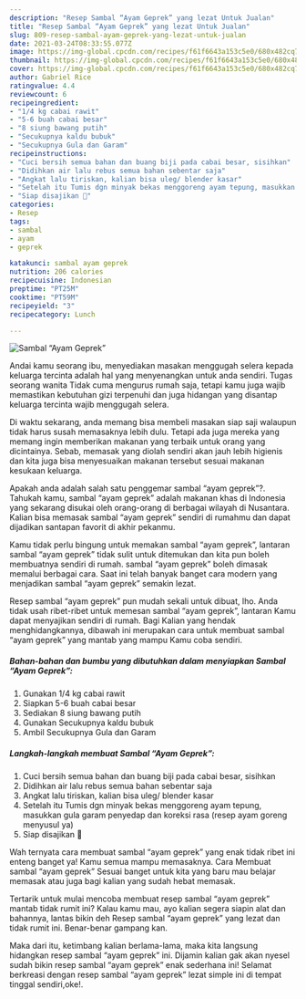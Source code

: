 ```yaml
---
description: "Resep Sambal “Ayam Geprek” yang lezat Untuk Jualan"
title: "Resep Sambal “Ayam Geprek” yang lezat Untuk Jualan"
slug: 809-resep-sambal-ayam-geprek-yang-lezat-untuk-jualan
date: 2021-03-24T08:33:55.077Z
image: https://img-global.cpcdn.com/recipes/f61f6643a153c5e0/680x482cq70/sambal-ayam-geprek-foto-resep-utama.jpg
thumbnail: https://img-global.cpcdn.com/recipes/f61f6643a153c5e0/680x482cq70/sambal-ayam-geprek-foto-resep-utama.jpg
cover: https://img-global.cpcdn.com/recipes/f61f6643a153c5e0/680x482cq70/sambal-ayam-geprek-foto-resep-utama.jpg
author: Gabriel Rice
ratingvalue: 4.4
reviewcount: 6
recipeingredient:
- "1/4 kg cabai rawit"
- "5-6 buah cabai besar"
- "8 siung bawang putih"
- "Secukupnya kaldu bubuk"
- "Secukupnya Gula dan Garam"
recipeinstructions:
- "Cuci bersih semua bahan dan buang biji pada cabai besar, sisihkan"
- "Didihkan air lalu rebus semua bahan sebentar saja"
- "Angkat lalu tiriskan, kalian bisa uleg/ blender kasar"
- "Setelah itu Tumis dgn minyak bekas menggoreng ayam tepung, masukkan gula garam penyedap dan koreksi rasa (resep ayam goreng menyusul ya)"
- "Siap disajikan 🥰"
categories:
- Resep
tags:
- sambal
- ayam
- geprek

katakunci: sambal ayam geprek 
nutrition: 206 calories
recipecuisine: Indonesian
preptime: "PT25M"
cooktime: "PT59M"
recipeyield: "3"
recipecategory: Lunch

---
```



![Sambal “Ayam Geprek”](https://img-global.cpcdn.com/recipes/f61f6643a153c5e0/680x482cq70/sambal-ayam-geprek-foto-resep-utama.jpg)

Andai kamu seorang ibu, menyediakan masakan menggugah selera kepada keluarga tercinta adalah hal yang menyenangkan untuk anda sendiri. Tugas seorang  wanita Tidak cuma mengurus rumah saja, tetapi kamu juga wajib memastikan kebutuhan gizi terpenuhi dan juga hidangan yang disantap keluarga tercinta wajib menggugah selera.

Di waktu  sekarang, anda memang bisa membeli masakan siap saji walaupun tidak harus susah memasaknya lebih dulu. Tetapi ada juga mereka yang memang ingin memberikan makanan yang terbaik untuk orang yang dicintainya. Sebab, memasak yang diolah sendiri akan jauh lebih higienis dan kita juga bisa menyesuaikan makanan tersebut sesuai makanan kesukaan keluarga. 



Apakah anda adalah salah satu penggemar sambal “ayam geprek”?. Tahukah kamu, sambal “ayam geprek” adalah makanan khas di Indonesia yang sekarang disukai oleh orang-orang di berbagai wilayah di Nusantara. Kalian bisa memasak sambal “ayam geprek” sendiri di rumahmu dan dapat dijadikan santapan favorit di akhir pekanmu.

Kamu tidak perlu bingung untuk memakan sambal “ayam geprek”, lantaran sambal “ayam geprek” tidak sulit untuk ditemukan dan kita pun boleh membuatnya sendiri di rumah. sambal “ayam geprek” boleh dimasak memalui berbagai cara. Saat ini telah banyak banget cara modern yang menjadikan sambal “ayam geprek” semakin lezat.

Resep sambal “ayam geprek” pun mudah sekali untuk dibuat, lho. Anda tidak usah ribet-ribet untuk memesan sambal “ayam geprek”, lantaran Kamu dapat menyajikan sendiri di rumah. Bagi Kalian yang hendak menghidangkannya, dibawah ini merupakan cara untuk membuat sambal “ayam geprek” yang mantab yang mampu Kamu coba sendiri.

<!--inarticleads1-->

##### Bahan-bahan dan bumbu yang dibutuhkan dalam menyiapkan Sambal “Ayam Geprek”:

1. Gunakan 1/4 kg cabai rawit
1. Siapkan 5-6 buah cabai besar
1. Sediakan 8 siung bawang putih
1. Gunakan Secukupnya kaldu bubuk
1. Ambil Secukupnya Gula dan Garam




<!--inarticleads2-->

##### Langkah-langkah membuat Sambal “Ayam Geprek”:

1. Cuci bersih semua bahan dan buang biji pada cabai besar, sisihkan
1. Didihkan air lalu rebus semua bahan sebentar saja
1. Angkat lalu tiriskan, kalian bisa uleg/ blender kasar
1. Setelah itu Tumis dgn minyak bekas menggoreng ayam tepung, masukkan gula garam penyedap dan koreksi rasa (resep ayam goreng menyusul ya)
1. Siap disajikan 🥰




Wah ternyata cara membuat sambal “ayam geprek” yang enak tidak ribet ini enteng banget ya! Kamu semua mampu memasaknya. Cara Membuat sambal “ayam geprek” Sesuai banget untuk kita yang baru mau belajar memasak atau juga bagi kalian yang sudah hebat memasak.

Tertarik untuk mulai mencoba membuat resep sambal “ayam geprek” mantab tidak rumit ini? Kalau kamu mau, ayo kalian segera siapin alat dan bahannya, lantas bikin deh Resep sambal “ayam geprek” yang lezat dan tidak rumit ini. Benar-benar gampang kan. 

Maka dari itu, ketimbang kalian berlama-lama, maka kita langsung hidangkan resep sambal “ayam geprek” ini. Dijamin kalian gak akan nyesel sudah bikin resep sambal “ayam geprek” enak sederhana ini! Selamat berkreasi dengan resep sambal “ayam geprek” lezat simple ini di tempat tinggal sendiri,oke!.

